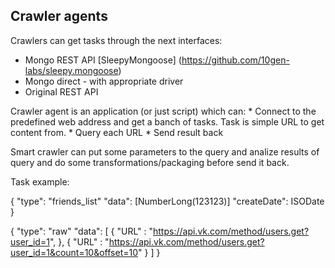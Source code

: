 ## Crawler agents ##

Crawlers can get tasks through the next interfaces:
* Mongo REST API [SleepyMongoose] (https://github.com/10gen-labs/sleepy.mongoose)
* Mongo direct - with appropriate driver
* Original REST API

Crawler agent is an application (or just script) which can:
    * Connect to the predefined web address and get a banch of tasks. Task is simple URL to get content from.
    * Query each URL
    * Send result back

Smart crawler can put some parameters to the query and analize results of query and do some transformations/packaging before send it back.

Task example:

{
    "type": "friends_list"
    "data": [NumberLong(123123)]
    "createDate": ISODate
}

{
    "type": "raw"
    "data": [
            {
                "URL" : "https://api.vk.com/method/users.get?user_id=1",
            },
            {
                "URL" : "https://api.vk.com/method/users.get?user_id=1&count=10&offset=10"
            }
            ]
}

